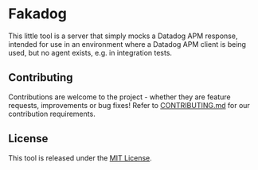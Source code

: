 Fakadog
=======

This little tool is a server that simply mocks a Datadog APM response, intended for use in an environment where a Datadog
APM client is being used, but no agent exists, e.g. in integration tests.

## Contributing

Contributions are welcome to the project - whether they are feature requests, improvements or bug fixes! Refer to 
[CONTRIBUTING.md](CONTRIBUTING.md) for our contribution requirements.

## License

This tool is released under the [MIT License](https://opensource.org/licenses/MIT).